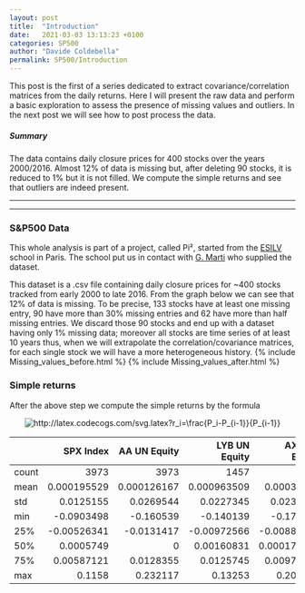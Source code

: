 ```yaml
---
layout: post
title:  "Introduction"
date:   2021-03-03 13:13:23 +0100
categories: SP500 
author: "Davide Coldebella"
permalink: SP500/Introduction
---
```


This post is the first of a series dedicated to extract covariance/correlation matrices from the daily returns. Here I will present the raw data and perform a basic exploration to assess the presence of missing values and outliers. In the next post we will see how to post process the data.

##### **Summary**
The data contains daily closure prices for 400 stocks over the years 2000/2016. Almost 12% of data is missing but, after deleting 90 stocks, it is reduced to 1% but it is not filled. We compute the simple returns and see that outliers are indeed present.

---
---
### S&P500 Data

This whole analysis is part of a project, called Pi², started from the [ESILV](https://www.esilv.fr/) school in Paris. The school put us in contact with [G. Marti](https://www.linkedin.com/in/gautier-marti-344b565a/) who supplied the dataset.

This dataset is a .csv file containing daily closure prices for ~400 stocks tracked from early 2000 to late 2016. From the graph below we can see that 12% of data is missing. To be precise, 133 stocks have at least one missing entry, 90 have more than 30% missing entries and 62 have more than half missing entries. We discard those 90 stocks and end up with a dataset having only 1% missing data; moreover all stocks are time series of at least 10 years thus, when we will extrapolate the correlation/covariance matrices, for each single stock we will have a more heterogeneous history.
{% include Missing_values_before.html %}
{% include Missing_values_after.html %}

### Simple returns

After the above step we compute the simple returns by the formula
<p align="center">
    <img src="http://latex.codecogs.com/svg.latex?r_i=\frac{P_i-P_{i-1}}{P_{i-1}}" title="http://latex.codecogs.com/svg.latex?r_i=\frac{P_i-P_{i-1}}{P_{i-1}}" />
</p>



|       |      SPX Index |   AA UN Equity |   LYB UN Equity |   AXP UN Equity |   VZ UN Equity |  
|:------|---------------:|---------------:|----------------:|----------------:|---------------:|
| count | 3973           | 3973           |  1457           |  3973           | 3973           | 
| mean  |    0.000195529 |    0.000126167 |     0.000963509 |     0.00034642  |    0.000189777 |     
| std   |    0.0125155   |    0.0269544   |     0.0227345   |     0.0233133   |    0.0153848   |   
| min   |   -0.0903498   |   -0.160539    |    -0.140139    |    -0.175949    |   -0.118461    |   
| 25%   |   -0.00526341  |   -0.0131417   |    -0.00972566  |    -0.00884017  |   -0.00747935  |    
| 50%   |    0.0005749   |    0           |     0.00160831  |     0.000178723 |    0.000213038 |   
| 75%   |    0.00587121  |    0.0128355   |     0.0125745   |     0.00975548  |    0.00780166  |       
| max   |    0.1158      |    0.232117    |     0.13253     |     0.206485    |    0.146326    |    


